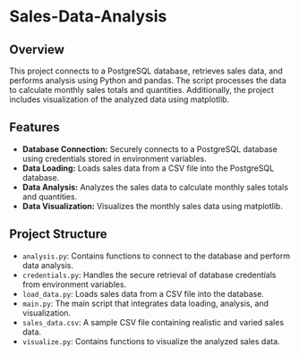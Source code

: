 # Sales-Data-Analysis

## Overview

This project connects to a PostgreSQL database, retrieves sales data, and performs analysis using Python and pandas. The script processes the data to calculate monthly sales totals and quantities. Additionally, the project includes visualization of the analyzed data using matplotlib.

## Features

- **Database Connection:** Securely connects to a PostgreSQL database using credentials stored in environment variables.
- **Data Loading:** Loads sales data from a CSV file into the PostgreSQL database.
- **Data Analysis:** Analyzes the sales data to calculate monthly sales totals and quantities.
- **Data Visualization:** Visualizes the monthly sales data using matplotlib.

## Project Structure

- `analysis.py`: Contains functions to connect to the database and perform data analysis.
- `credentials.py`: Handles the secure retrieval of database credentials from environment variables.
- `load_data.py`: Loads sales data from a CSV file into the database.
- `main.py`: The main script that integrates data loading, analysis, and visualization.
- `sales_data.csv`: A sample CSV file containing realistic and varied sales data.
- `visualize.py`: Contains functions to visualize the analyzed sales data.

